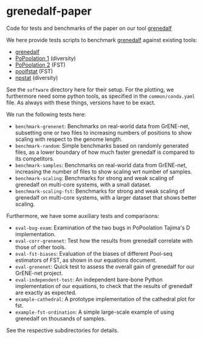 # grenedalf-paper

Code for tests and benchmarks of the paper on our tool [grenedalf](https://github.com/lczech/grenedalf)

We here provide tests scripts to benchmark [grenedalf](https://github.com/lczech/grenedalf) against existing tools:

  * [grenedalf](https://github.com/lczech/grenedalf)
  * [PoPoolation 1](https://sourceforge.net/projects/popoolation/) (diversity)
  * [PoPoolation 2](https://sourceforge.net/projects/popoolation/) (FST)
  * [poolfstat](https://cran.r-project.org/web/packages/poolfstat/index.html) (FST)
  * [npstat](https://github.com/lucaferretti/npstat) (diversity)

See the `software` directory here for their setup. For the plotting, we furthermore need some python tools, as specified in the `common/conda.yaml` file. As always with these things, versions have to be exact.

We run the following tests here:

  * `benchmark-grenenet`: Benchmarks on real-world data from GrENE-net, subsetting one or two files to increasing numbers of positions to show scaling with respect to the genome length.
  * `benchmark-random`: Simple benchmarks based on randomly generated files, as a lower boundary of how much faster grenedalf is compared to its competitors.
  * `benchmark-samples`: Benchmarks on real-world data from GrENE-net, increasing the number of files to show scaling wrt number of samples.
  * `benchmark-scaling`: Benchmarks for strong and weak scaling of grenedalf on multi-core systems, with a small dataset.
  * `benchmark-scaling-fst`: Benchmarks for strong and weak scaling of grenedalf on multi-core systems, with a larger dataset that shows better scaling.

Furthermore, we have some auxiliary tests and comparisons:

  * `eval-bug-exam`: Examination of the two bugs in PoPoolation Tajima's D implementation.
  * `eval-corr-grenenet`: Test how the results from grenedalf correlate with those of other tools.
  * `eval-fst-biases`: Evaluation of the biases of different Pool-seq estimators of FST, as shown in our equations document.
  * `eval-grenenet`: Quick test to assess the overall gain of grenedalf for our GrENE-net project.
  * `eval-independent-test`: An independent bare-bone Python implementation of our equations, to check that the results of grenedalf are exactly as expected.
  * `example-cathedral`: A prototype implementation of the cathedral plot for fst.
  * `example-fst-ordination`: A simple large-scale example of using grenedalf on thousands of samples.

See the respective subdirectories for details.
